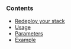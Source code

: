 ### Contents

*   [Redeploy your stack](#redeploy)
*   [Usage](#usage-redeploy)
*   [Parameters](#params-redeploy)
*   [Example](#example-redeploy)
    
   



